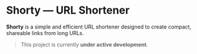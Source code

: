 # Shorty — URL Shortener

**Shorty** is a simple and efficient URL shortener designed to create compact, shareable links from long URLs.

> This project is currently **under active development**.
